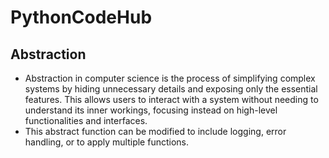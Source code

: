 # PythonCodeHub

## Abstraction

- Abstraction in computer science is the process of simplifying complex systems by hiding unnecessary details and exposing only the essential features. This allows users to interact with a system without needing to understand its inner workings, focusing instead on high-level functionalities and interfaces.
- This abstract function can be modified to include logging, error handling, or to apply multiple functions.